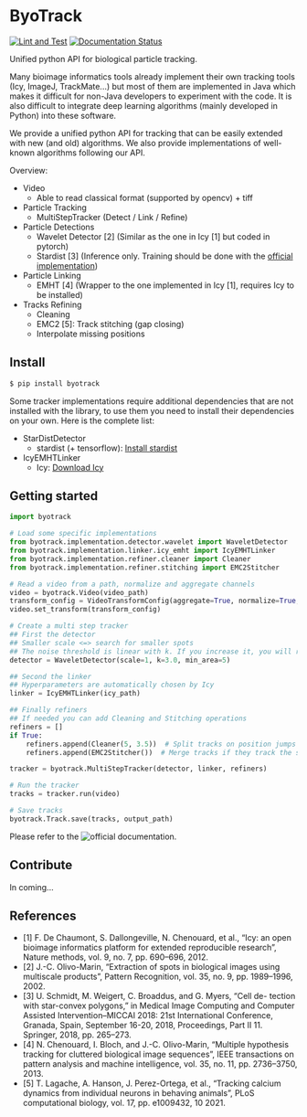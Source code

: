 # ByoTrack
[![Lint and Test](https://github.com/raphaelreme/byotrack/actions/workflows/tests.yml/badge.svg)](https://github.com/raphaelreme/byotrack/actions/workflows/tests.yml)
[![Documentation Status](https://readthedocs.org/projects/byotrack/badge/?version=latest)](https://byotrack.readthedocs.io/en/latest/?badge=latest)

Unified python API for biological particle tracking.

Many bioimage informatics tools already implement their own tracking tools (Icy, ImageJ, TrackMate...) but most of them are implemented in Java which makes it difficult for non-Java developers to experiment with the code. It is also difficult to integrate deep learning algorithms (mainly developed in Python) into these software.

We provide a unified python API for tracking that can be easily extended with new (and old) algorithms. We also provide implementations of well-known algorithms following our API.

Overview:
* Video
    * Able to read classical format (supported by opencv) + tiff
* Particle Tracking
    * MultiStepTracker (Detect / Link / Refine)
* Particle Detections
    * Wavelet Detector [2] (Similar as the one in Icy [1] but coded in pytorch)
    * Stardist [3] (Inference only. Training should be done with the [official implementation](https://github.com/stardist/stardist))
* Particle Linking
    * EMHT [4] (Wrapper to the one implemented in Icy [1], requires Icy to be installed)
* Tracks Refining
    * Cleaning
    * EMC2 [5]: Track stitching (gap closing)
    * Interpolate missing positions


## Install

```bash
$ pip install byotrack
```

Some tracker implementations require additional dependencies that are not installed with the library, to use them you need to install their dependencies on your own.
Here is the complete list:


- StarDistDetector
    - stardist (+ tensorflow): [Install stardist](https://github.com/stardist/stardist#installation>)
- IcyEMHTLinker
    - Icy: [Download Icy](https://icy.bioimageanalysis.org/download/)

## Getting started

```python
import byotrack

# Load some specific implementations
from byotrack.implementation.detector.wavelet import WaveletDetector
from byotrack.implementation.linker.icy_emht import IcyEMHTLinker
from byotrack.implementation.refiner.cleaner import Cleaner
from byotrack.implementation.refiner.stitching import EMC2Stitcher

# Read a video from a path, normalize and aggregate channels
video = byotrack.Video(video_path)
transform_config = VideoTransformConfig(aggregate=True, normalize=True, q_min=0.01, q_max=0.999)
video.set_transform(transform_config)

# Create a multi step tracker
## First the detector
## Smaller scale <=> search for smaller spots
## The noise threshold is linear with k. If you increase it, you will retrieve less spots.
detector = WaveletDetector(scale=1, k=3.0, min_area=5)

## Second the linker
## Hyperparameters are automatically chosen by Icy
linker = IcyEMHTLinker(icy_path)

## Finally refiners
## If needed you can add Cleaning and Stitching operations
refiners = []
if True:
    refiners.append(Cleaner(5, 3.5))  # Split tracks on position jumps and drop small ones
    refiners.append(EMC2Stitcher())  # Merge tracks if they track the same particle

tracker = byotrack.MultiStepTracker(detector, linker, refiners)

# Run the tracker
tracks = tracker.run(video)

# Save tracks
byotrack.Track.save(tracks, output_path)
```

Please refer to the ![official documentation](https://byotrack.readthedocs.io/en/latest/).

## Contribute

In coming...

## References


* [1] F. De Chaumont, S. Dallongeville, N. Chenouard, et al., “Icy:
      an open bioimage informatics platform for extended reproducible
      research”, Nature methods, vol. 9, no. 7, pp. 690–696, 2012.
* [2] J.-C. Olivo-Marin, “Extraction of spots in biological images
      using multiscale products”, Pattern Recognition, vol. 35, no. 9,
      pp. 1989–1996, 2002.
* [3] U. Schmidt, M. Weigert, C. Broaddus, and G. Myers, “Cell de-
      tection with star-convex polygons,” in Medical Image Computing
      and Computer Assisted Intervention–MICCAI 2018: 21st
      International Conference, Granada, Spain, September 16-20,
      2018, Proceedings, Part II 11. Springer, 2018, pp. 265–273.
* [4] N. Chenouard, I. Bloch, and J.-C. Olivo-Marin, “Multiple hypothesis
      tracking for cluttered biological image sequences”,
      IEEE transactions on pattern analysis and machine intelligence,
      vol. 35, no. 11, pp. 2736–3750, 2013.
* [5] T. Lagache, A. Hanson, J. Perez-Ortega, et al., “Tracking calcium
      dynamics from individual neurons in behaving animals”,
      PLoS computational biology, vol. 17, pp. e1009432, 10 2021.
